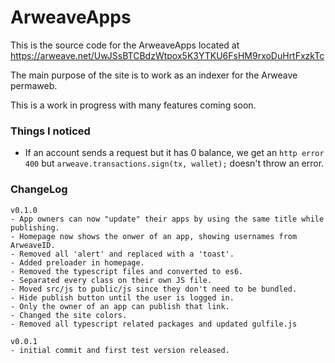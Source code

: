 # ArweaveApps
This is the source code for the ArweaveApps located at https://arweave.net/UwJSsBTCBdzWtpox5K3YTKU6FsHM9rxoDuHrtFxzkTc

The main purpose of the site is to work as an indexer for the Arweave permaweb.

This is a work in progress with many features coming soon.

### Things I noticed
- If an account sends a request but it has 0 balance, we get an `http error 400` but `arweave.transactions.sign(tx, wallet);` doesn't throw an error.

### ChangeLog
```
v0.1.0
- App owners can now "update" their apps by using the same title while publishing.
- Homepage now shows the onwer of an app, showing usernames from ArweaveID.
- Removed all 'alert' and replaced with a 'toast'.
- Added preloader in homepage.
- Removed the typescript files and converted to es6.
- Separated every class on their own JS file.
- Moved src/js to public/js since they don't need to be bundled.
- Hide publish button until the user is logged in.
- Only the owner of an app can publish that link.
- Changed the site colors.
- Removed all typescript related packages and updated gulfile.js

v0.0.1
- initial commit and first test version released.
```